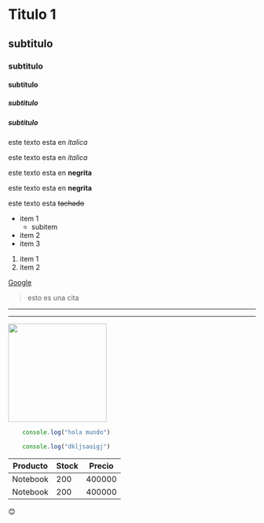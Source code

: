 <!--Titulos-->

# Titulo 1
## subtitulo
### subtitulo
#### subtitulo
##### subtitulo
##### subtitulo

<!--Italica-->
este texto esta en *italica*

este texto esta en _italica_

<!-- Negrita -->

este texto esta en **negrita**

este texto esta en __negrita__

<!-- Tachado -->

este texto esta ~~tachado~~

<!-- LIstas -->

* item 1
    * subitem
* item 2
* item 3

1. item 1
1. item 2

<!-- Links -->

[Google](https://google.com.ar "google")

<!-- Cita -->
 >esto es una cita

 <!-- Linea sepadora -->

---
___

 <!-- Imagenes -->

 <img src="https://upload.wikimedia.org/wikipedia/commons/thumb/9/9a/Visual_Studio_Code_1.35_icon.svg/1200px-Visual_Studio_Code_1.35_icon.svg.png" width=200>

<!-- Codigo -->

```javascript
    console.log("hola mundo")

    console.log("dkljsaoigj")
```

<!-- Tabla -->

| Producto | Stock | Precio |
| -------- | ----- | ------ |
| Notebook | 200   | 400000 |
| Notebook | 200   | 400000 |

 :blush: